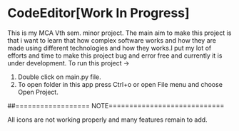 # CodeEditor[Work In Progress]
This is my MCA Vth sem. minor project. The main aim to make this project is that i want to learn that how complex software works and how they are made using different technologies and how they works.I put my lot of efforts and time to make this project bug and error free and currently it is under development.
To run this project ->
1) Double click on main.py file.
2) To open folder in this app press Ctrl+o or open File menu and choose Open Project. 

##==================  NOTE============================

All icons are not working properly and many features remain to add.

